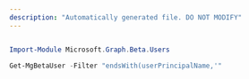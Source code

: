 ```yaml
---
description: "Automatically generated file. DO NOT MODIFY"
---
```


```powershell

Import-Module Microsoft.Graph.Beta.Users

Get-MgBetaUser -Filter "endsWith(userPrincipalName,'" 

```